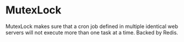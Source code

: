 MutexLock
=========

MutexLock makes sure that a cron job defined in multiple identical web servers will not execute more than one task at a time. Backed by Redis.

